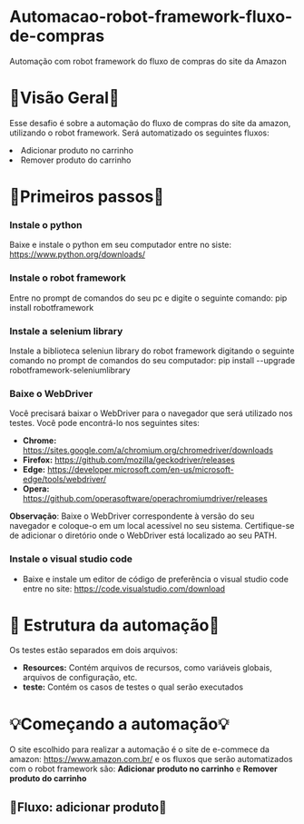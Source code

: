 # Automacao-robot-framework-fluxo-de-compras
Automação com robot framework do fluxo de compras do site da Amazon

# 👀Visão Geral👀 #
Esse desafio é sobre a automação do fluxo de compras do site da amazon, utilizando o robot framework. Será automatizado os seguintes fluxos:
<li>Adicionar produto no carrinho</li>
<li>Remover produto do carrinho</li>

# 🏃Primeiros passos🏃 #
### Instale o python ###
Baixe e instale o python em seu computador entre no siste: https://www.python.org/downloads/
### Instale o robot framework ###
Entre no prompt de comandos do seu pc e digite o seguinte comando: pip install robotframework
### Instale a selenium library ###
Instale a biblioteca seleniun library do robot framework digitando o seguinte comando no prompt de comandos do seu computador: pip install --upgrade robotframework-seleniumlibrary
### Baixe o WebDriver ###
Você precisará baixar o WebDriver para o navegador que será utilizado nos testes. Você pode encontrá-lo nos seguintes sites:
+ **Chrome:** https://sites.google.com/a/chromium.org/chromedriver/downloads
+ **Firefox:** https://github.com/mozilla/geckodriver/releases
+ **Edge:** https://developer.microsoft.com/en-us/microsoft-edge/tools/webdriver/
+ **Opera:** https://github.com/operasoftware/operachromiumdriver/releases

**Observação**: Baixe o WebDriver correspondente à versão do seu navegador e coloque-o em um local acessível no seu sistema. Certifique-se de adicionar o diretório onde o WebDriver está localizado ao seu PATH.
### Instale o visual studio code ###
+ Baixe e instale um editor de código de preferência o visual studio code entre no site: https://code.visualstudio.com/download
# 🔨 Estrutura da automação🔨  #
Os testes estão separados em dois arquivos:
+ **Resources:** Contém arquivos de recursos, como variáveis globais, arquivos de configuração, etc.
+ **teste:** Contém os casos de testes o qual serão executados

# 💡Começando a automação💡 #
O site escolhido para realizar a automação é o site de e-commece da amazon: https://www.amazon.com.br/ e os fluxos que serão automatizados com o robot framework são: **Adicionar produto no carrinho** e **Remover produto do carrinho**
## 🔎Fluxo: adicionar produto🔎 ##




